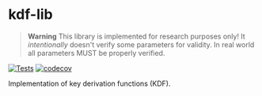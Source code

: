 # kdf-lib

> **Warning** 
> This library is implemented for research purposes only! It *intentionally* doesn't verify some parameters 
> for validity. In real world all parameters MUST be properly verified.

[![Tests](https://github.com/GeorgyFirsov/kdf-lib/actions/workflows/run-tests.yml/badge.svg)](https://github.com/GeorgyFirsov/kdf-lib/actions/workflows/run-tests.yml)
[![codecov](https://codecov.io/gh/GeorgyFirsov/kdf-lib/graph/badge.svg?token=etV8xP3nd0)](https://codecov.io/gh/GeorgyFirsov/kdf-lib)

Implementation of key derivation functions (KDF).
